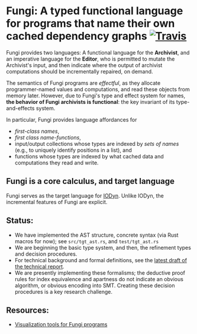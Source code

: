 # Fungi: A typed functional language for programs that name their own cached dependency graphs [![Travis](https://api.travis-ci.org/Adapton/fungi-lang.rust.svg?branch=master)](https://travis-ci.org/Adapton/fungi-lang.rust)

Fungi provides two languages: A functional language for the
**Archivist**, and an imperative language for the **Editor**, who is
permitted to mutate the Archivist's input, and then indicate where the
output of archivist computations should be incrementally repaired, on
demand.

The semantics of Fungi programs are _effectful_, as they allocate
programmer-named values and computations, and read these objects from
memory later.  However, due to Fungi's type and effect system for
names, **the behavior of Fungi archivists is functional**: the key
invariant of its type-and-effects system.

In particular, Fungi provides language affordances for
 - _first-class names_, 
 - _first class name-functions_, 
 - input/output collections whose types are indexed by _sets of names_ (e.g., to uniquely identify positions in a list), and 
 - functions whose types are indexed by what cached data and computations they read and write.

## Fungi is a core calculus, and target language

Fungi serves as the target language for [IODyn](https://github.com/cuplv/iodyn-lang.rust).  Unlike IODyn, the incremental features of Fungi are explicit.

## Status:

 - We have implemented the AST structure, concrete syntax (via Rust macros for now); see `src/tgt_ast.rs`, and `test/tgt_ast.rs`
 - We are beginning the basic type system, and then, the refinement types and decision procedures.
 - For technical background and formal definitions, see the [latest draft of the technical report](https://arxiv.org/abs/1610.00097).
 - We are presently implementing these formalisms; the deductive proof rules for index equivalence and apartness do not indicate an obvious algorithm, or obvious encoding into SMT.  Creating these decision procedures is a key research challenge.

## Resources:

 - [Visualization tools for Fungi programs](https://github.com/Adapton/fungi-vis)

